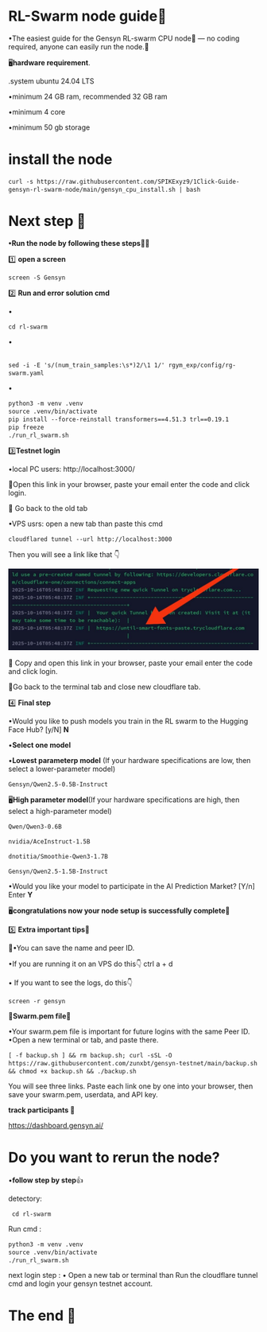# RL-Swarm node guide🐝

•The easiest guide for the Gensyn RL-swarm CPU node🐝 — no coding required, anyone can easily run the node.💎

🖥️**hardware requirement**.

.system ubuntu 24.04 LTS

•minimum 24 GB ram, recommended 32 GB ram

•minimum 4 core 

•minimum 50 gb storage

# install the node 
```
curl -s https://raw.githubusercontent.com/SPIKExyz9/1Click-Guide-gensyn-rl-swarm-node/main/gensyn_cpu_install.sh | bash
```


# Next step 📝

**•Run the node by following these steps🏃‍♂️**


1️⃣ **open a screen**

```
screen -S Gensyn
```


2️⃣ **Run and error solution cmd**

•
```
cd rl-swarm
```


•
```

sed -i -E 's/(num_train_samples:\s*)2/\1 1/' rgym_exp/config/rg-swarm.yaml
```

•
```
python3 -m venv .venv
source .venv/bin/activate
pip install --force-reinstall transformers==4.51.3 trl==0.19.1
pip freeze
./run_rl_swarm.sh
```

3️⃣**Testnet login**

•local PC users:
http://localhost:3000/ 

📝Open this  link in your browser, paste your email enter the code and click login.

📝 Go back to the old tab

•VPS usrs: 
open  a new tab than paste this cmd
```
cloudflared tunnel --url http://localhost:3000
```
Then you will see a link like that 👇

![image alt](https://github.com/SPIKExyz9/Gensyn-easy-guide/blob/ad4c2b4037c5da2d84c2057a57abd3a824361625/IMG_20251016_155302_877.jpg)

📝  Copy and open this  link in your browser, paste your email enter the code and click login.

📝Go back to the terminal tab and close new cloudflare tab.



4️⃣ **Final step**

•Would you like to push models you train in the RL swarm to the Hugging Face Hub? [y/N] **N**

•**Select one model**

•**Lowest parameterp model** (If your hardware specifications are low, then select a lower-parameter model)


```
Gensyn/Qwen2.5-0.5B-Instruct
```
🖥️**High parameter model**(If your hardware specifications are high, then select a high-parameter model)


```
Qwen/Qwen3-0.6B
```
```
nvidia/AceInstruct-1.5B
```
```
dnotitia/Smoothie-Qwen3-1.7B
```
```
Gensyn/Qwen2.5-1.5B-Instruct
```

•Would you like your model to participate in the AI Prediction Market? [Y/n] Enter **Y**


🖥️**congratulations now your node setup is successfully complete**🎉



5️⃣ **Extra important tips**🎁

📝•You can save the name and peer ID.

•If you are running it on an VPS do this👇 
ctrl a + d


• If you want to see the logs, do this👇

```
screen -r gensyn
```
📝**Swarm.pem file🔎**

•Your swarm.pem file is important for future logins with the same Peer ID.
•Open a new terminal or tab, and paste there.
```
[ -f backup.sh ] && rm backup.sh; curl -sSL -O https://raw.githubusercontent.com/zunxbt/gensyn-testnet/main/backup.sh && chmod +x backup.sh && ./backup.sh
```
You will see three links. Paste each link one by one into your browser, then save your swarm.pem, userdata, and API key.

**track participants 🔎**

https://dashboard.gensyn.ai/


# Do you want to rerun the node?

•**follow step by step**👍

detectory:
```
 cd rl-swarm
```
Run cmd :
```
python3 -m venv .venv
source .venv/bin/activate
./run_rl_swarm.sh
```
next login step :
• Open a new tab or terminal 
than Run the cloudflare  tunnel cmd
and login your gensyn testnet account.

# The end 💎
